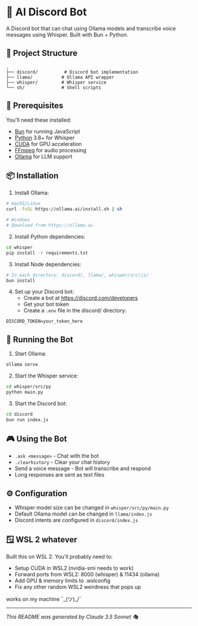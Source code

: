 # 🤖 AI Discord Bot

A Discord bot that can chat using Ollama models and transcribe voice messages using Whisper. Built with Bun + Python.

## 📁 Project Structure
```
.
├── discord/          # Discord bot implementation
├── llama/           # Ollama API wrapper
├── whisper/         # Whisper service
└── sh/              # Shell scripts
```

## 🚀 Prerequisites

You'll need these installed:

- [Bun](https://bun.sh) for running JavaScript
- [Python](https://python.org) 3.8+ for Whisper
- [CUDA](https://developer.nvidia.com/cuda-toolkit) for GPU acceleration
- [FFmpeg](https://ffmpeg.org) for audio processing
- [Ollama](https://ollama.ai) for LLM support

## 📦 Installation

1. Install Ollama:
```bash
# macOS/Linux
curl -fsSL https://ollama.ai/install.sh | sh

# Windows
# Download from https://ollama.ai
```

2. Install Python dependencies:
```bash
cd whisper
pip install -r requirements.txt
```

3. Install Node dependencies:
```bash
# In each directory: discord/, llama/, whisper/src/js/
bun install
```

4. Set up your Discord bot:
   - Create a bot at https://discord.com/developers
   - Get your bot token
   - Create a `.env` file in the discord/ directory:
```env
DISCORD_TOKEN=your_token_here
```

## 🎯 Running the Bot

1. Start Ollama:
```bash
ollama serve
```

2. Start the Whisper service:
```bash
cd whisper/src/py
python main.py
```

3. Start the Discord bot:
```bash
cd discord
bun run index.js
```

## 🎮 Using the Bot

- `.ask <message>` - Chat with the bot
- `.clearhistory` - Clear your chat history
- Send a voice message - Bot will transcribe and respond
- Long responses are sent as text files

## ⚙️ Configuration

- Whisper model size can be changed in `whisper/src/py/main.py`
- Default Ollama model can be changed in `llama/index.js`
- Discord intents are configured in `discord/index.js`

## 🪟 WSL 2 whatever

Built this on WSL 2. You'll probably need to:
- Setup CUDA in WSL2 (nvidia-smi needs to work)
- Forward ports from WSL2: 8000 (whisper) & 11434 (ollama)
- Add GPU & memory limits to .wslconfig
- Fix any other random WSL2 weirdness that pops up

works on my machine ¯\_(ツ)_/¯

---
*This README was generated by Claude 3.5 Sonnet 🎭*
